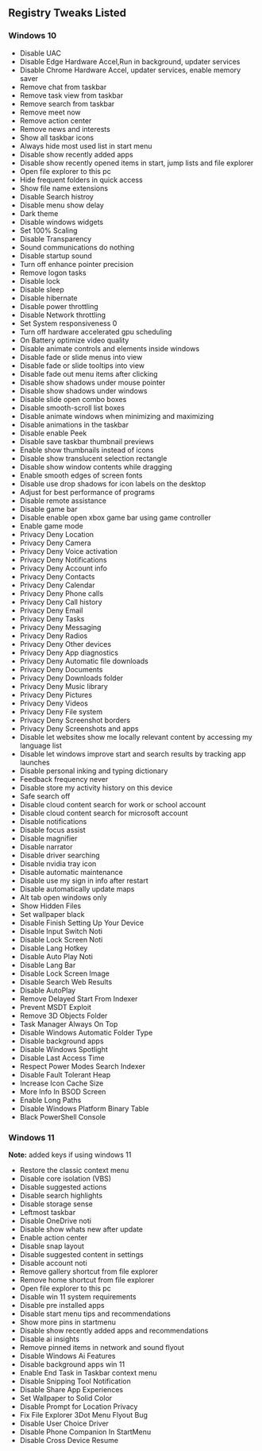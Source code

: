 ## Registry Tweaks Listed

### Windows 10

- Disable UAC
- Disable Edge Hardware Accel,Run in background, updater services
- Disable Chrome Hardware Accel, updater services, enable memory saver
- Remove chat from taskbar
- Remove task view from taskbar
- Remove search from taskbar
- Remove meet now
- Remove action center
- Remove news and interests
- Show all taskbar icons
- Always hide most used list in start menu
- Disable show recently added apps
- Disable show recently opened items in start, jump lists and file explorer
- Open file explorer to this pc
- Hide frequent folders in quick access
- Show file name extensions
- Disable Search histroy
- Disable menu show delay
- Dark theme
- Disable windows widgets
- Set 100% Scaling
- Disable Transparency
- Sound communications do nothing
- Disable startup sound
- Turn off enhance pointer precision
- Remove logon tasks
- Disable lock
- Disable sleep
- Disable hibernate
- Disable power throttling
- Disable Network throttling 
- Set System responsiveness 0
- Turn off hardware accelerated gpu scheduling
- On Battery optimize video quality
- Disable animate controls and elements inside windows
- Disable fade or slide menus into view
- Disable fade or slide tooltips into view
- Disable fade out menu items after clicking
- Disable show shadows under mouse pointer
- Disable show shadows under windows
- Disable slide open combo boxes
- Disable smooth-scroll list boxes
- Disable animate windows when minimizing and maximizing
- Disable animations in the taskbar
- Disable enable Peek
- Disable save taskbar thumbnail previews
- Enable show thumbnails instead of icons
- Disable show translucent selection rectangle
- Disable show window contents while dragging
- Enable smooth edges of screen fonts
- Disable use drop shadows for icon labels on the desktop
- Adjust for best performance of programs
- Disable remote assistance
- Disable game bar
- Disable enable open xbox game bar using game controller
- Enable game mode
- Privacy Deny Location
- Privacy Deny Camera
- Privacy Deny Voice activation
- Privacy Deny Notifications
- Privacy Deny Account info
- Privacy Deny Contacts
- Privacy Deny Calendar
- Privacy Deny Phone calls
- Privacy Deny Call history
- Privacy Deny Email
- Privacy Deny Tasks
- Privacy Deny Messaging
- Privacy Deny Radios
- Privacy Deny Other devices
- Privacy Deny App diagnostics
- Privacy Deny Automatic file downloads
- Privacy Deny Documents
- Privacy Deny Downloads folder
- Privacy Deny Music library
- Privacy Deny Pictures
- Privacy Deny Videos
- Privacy Deny File system
- Privacy Deny Screenshot borders
- Privacy Deny Screenshots and apps
- Disable let websites show me locally relevant content by accessing my language list
- Disable let windows improve start and search results by tracking app launches
- Disable personal inking and typing dictionary
- Feedback frequency never
- Disable store my activity history on this device
- Safe search off
- Disable cloud content search for work or school account
- Disable cloud content search for microsoft account
- Disable notifications
- Disable focus assist
- Disable magnifier 
- Disable narrator 
- Disable driver searching
- Disable nvidia tray icon
- Disable automatic maintenance
- Disable use my sign in info after restart
- Disable automatically update maps
- Alt tab open windows only
- Show Hidden Files
- Set wallpaper black
- Disable Finish Setting Up Your Device
- Disable Input Switch Noti
- Disable Lock Screen Noti
- Disable Lang Hotkey
- Disable Auto Play Noti
- Disable Lang Bar
- Disable Lock Screen Image
- Disable Search Web Results
- Disable AutoPlay
- Remove Delayed Start From Indexer
- Prevent MSDT Exploit
- Remove 3D Objects Folder
- Task Manager Always On Top
- Disable Windows Automatic Folder Type
- Disable background apps
- Disable Windows Spotlight
- Disable Last Access Time  
- Respect Power Modes Search Indexer  
- Disable Fault Tolerant Heap
- Increase Icon Cache Size
- More Info In BSOD Screen
- Enable Long Paths
- Disable Windows Platform Binary Table
- Black PowerShell Console

### Windows 11

**Note:** added keys if using windows 11
- Restore the classic context menu
- Disable core isolation (VBS)
- Disable suggested actions
- Disable search highlights
- Disable storage sense
- Leftmost taskbar
- Disable OneDrive noti
- Disable show whats new after update
- Enable action center
- Disable snap layout
- Disable suggested content in settings
- Disable account noti
- Remove gallery shortcut from file explorer
- Remove home shortcut from file explorer
- Open file explorer to this pc
- Disable win 11 system requirements
- Disable pre installed apps
- Disable start menu tips and recommendations
- Show more pins in startmenu
- Disable show recently added apps and recommendations
- Disable ai insights
- Remove pinned items in network and sound flyout
- Disable Windows Ai Features
- Disable background apps win 11
- Enable End Task in Taskbar context menu
- Disable Snipping Tool Notification
- Disable Share App Experiences
- Set Wallpaper to Solid Color
- Disable Prompt for Location Privacy
- Fix File Explorer 3Dot Menu Flyout Bug
- Disable User Choice Driver
- Disable Phone Companion In StartMenu
- Disable Cross Device Resume
